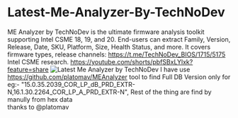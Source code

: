 # Latest-Me-Analyzer-By-TechNoDev
ME Analyzer by TechNoDev is the ultimate firmware analysis toolkit supporting Intel CSME 18, 19, and 20. End-users can extract Family, Version, Release, Date, SKU, Platform, Size, Health Status, and more. It covers firmware types, release channels: https://t.me/TechNoDev_BIOS/1715/5175  Intel CSME research. https://youtube.com/shorts/pbfSBxLYlxk?feature=share
![Latest Me Analyzer by TechNoDev](https://github.com/user-attachments/assets/d5a90d3f-99f3-4803-b5e7-82c251151263)
I have use https://github.com/platomav/MEAnalyzer tool to find Full DB Version  only for eg:- "15.0.35.2039_COR_LP_dB_PRD_EXTR-N,16.1.30.2264_COR_LP_A_PRD_EXTR-N", Rest of the thing are find by manully from hex data  
thanks to @platomav
